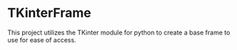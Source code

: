 # TKinterFrame

This project utilizes the TKinter module for python to create a base frame to use for ease of access.